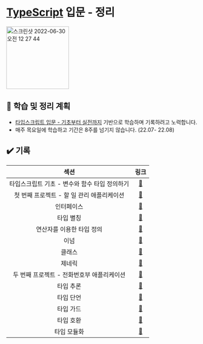 # [TypeScript](https://www.typescriptlang.org) 입문 - 정리

[<img width="165" alt="스크린샷 2022-06-30 오전 12 27 44" src="https://user-images.githubusercontent.com/76654131/176475699-60846793-d5a8-4d95-93f1-2788cb9d5efe.png">](https://www.typescriptlang.org)


## 📘 학습 및 정리 계획
- [타입스크립트 입문 - 기초부터 실전까지](https://www.inflearn.com/course/타입스크립트-입문) 기반으로 학습하며 기록하려고 노력합니다.
- 매주 목요일에 학습하고 기간은 8주를 넘기지 않습니다. (22.07- 22.08)

## ✔️ 기록
|섹션|링크|
|:---:|:---:|
|타입스크립트 기초 - 변수와 함수 타입 정의하기|[🔗](https://github.com/mojaeya/intro-typescript/blob/main/study/01.타입스크립트%20기초%20-%20변수와%20함수%20타입%20정의하기.md)|
|첫 번째 프로젝트 - 할 일 관리 애플리케이션|[🔗]()|
|인터페이스|[🔗]()|
|타입 별칭|[🔗]()|
|연산자를 이용한 타입 정의|[🔗]()|
|이넘|[🔗]()|
|클래스|[🔗]()|
|제네릭|[🔗]()|
|두 번째 프로젝트 - 전화번호부 애플리케이션|[🔗]()|
|타입 추론|[🔗]()|
|타입 단언|[🔗]()|
|타입 가드|[🔗]()|
|타입 호환|[🔗]()|
|타입 모듈화|[🔗]()|
